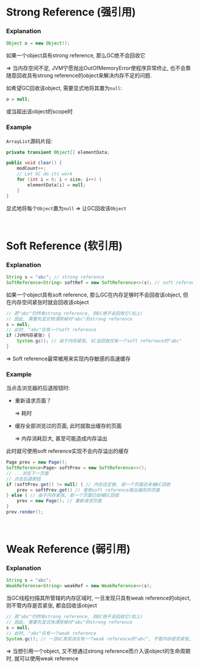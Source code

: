 # Strong Reference (强引用)

### Explanation

```java
Object o = new Object();
```

如果一个object具有strong reference, 那么GC绝不会回收它

=> 当内存空间不足, JVM宁愿抛出OutOfMemoryError使程序异常终止, 也不会靠随意回收具有strong reference的object来解决内存不足的问题.

如希望GC回收该object, 需要显式地将其置为`null`:

```java
o = null;
```

或当超出该object的scope时

### Example

`ArrayList`源码片段:

```java
private transient Object[] elementData;

public void clear() {
    modCount++;
    // Let GC do its work
    for (int i = 0; i < size; i++) {
        elementData[i] = null;
    }
}
```

显式地将每个`Object`置为`null` => 让GC回收该`Object`

<br>

# Soft Reference (软引用)

### Explanation

```java
String s = "abc"; // strong reference
SoftReference<String> softRef = new SoftReference<>(s); // soft reference
```

如果一个object具有soft reference, 那么GC在内存足够时不会回收该object, 但在内存空间紧张时就会回收该object

```java
// 若"abc"仍然有strong reference, 则GC绝不会回收它(如上)
// 因此, 需要先显式地清除掉对"abc"的strong reference
s = null;
// 此时, "abc"仅有一个soft reference
if (JVM内存紧张) {
    System.gc(); // 由于内存紧张, GC会回收仅有一个soft refernece的"abc"
}
```

=> Soft reference最常被用来实现内存敏感的高速缓存

### Example

当点击浏览器的后退按钮时:

* 重新请求页面？

  => 耗时

* 缓存全部浏览过的页面, 此时就取出缓存的页面

  => 内存消耗巨大, 甚至可能造成内存溢出

此时就可使用soft reference实现不会内存溢出的缓存

```java
Page prev = new Page();
SoftReference<Page> softPrev = new SoftReference<>();
// ...浏览下一页面
// 点击后退按钮
if (softPrev.get() != null) { // 内存还足够, 前一个页面还未被GC回收
    prev = softPrev.get() // 使用soft reference取出缓存的页面
} else { // 由于内存紧张, 前一个页面已经被GC回收
    prev = new Page(); // 重新请求页面
}
prev.render();
```

<br>

# Weak Reference (弱引用)

### Explanation

```java
String s = "abc";
WeakReference<String> weakRef = new WeakReference<>(s);
```

当GC线程扫描其所管辖的内存区域时, 一旦发现只具有weak reference的object, 则不管内存是否紧张, 都会回收该object

```java
// 若"abc"仍然有strong reference, 则GC绝不会回收它(如上)
// 因此, 需要先显式地清除掉对"abc"的strong reference
s = null;
// 此时, "abc"仅有一个weak reference
System.gc(); // 一旦GC发现该仅有一个weak reference的"abc", 不管内存是否紧张, GC都会回收它
```

=> 当想引用一个object, 又不想通过strong reference而介入该object的生命周期时, 就可以使用weak reference



